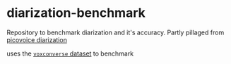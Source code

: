 # diarization-benchmark

Repository to benchmark diarization and it's accuracy.
Partly pillaged from [picovoice diarization](https://github.com/Picovoice/speaker-diarization-benchmark)

uses the [`voxconverse` dataset](https://github.com/joonson/voxconverse) to benchmark